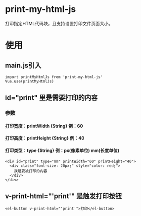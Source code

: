 # print-my-html-js
打印指定HTML代码块，且支持设置打印文件页面大小。

# 使用
## main.js引入
```
import printMyHtmlJs from 'print-my-html-js'
Vue.use(printMyHtmlJs)
```
## id="print" 里是需要打印的内容
### 参数
#### 打印宽度：printWidth {String} 例：60
#### 打印高度：printHeight {String} 例：40
#### 打印类型：type {String} 例：px(像素单位)  mm(长度单位)
```
<div id="print" type="mm" printWidth="60" printHeight="40">
  <div class="font-size: 20px;" style="color: red;">
    我是要被打印的内容
  </div>
</div>
```
## v-print-html="'print'" 是触发打印按钮
```
<el-button v-print-html="'print'">打印</el-button>
```
